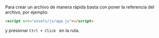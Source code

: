 
Para crear un archivo de manera rápida basta con poner la referencia del archivo, por ejemplo:

````HTML
<script src="assets/js/app.js"></script>
````

y presionar ``Ctrl + Click `` en la ruta.
